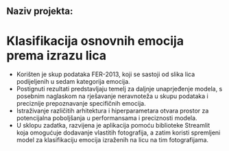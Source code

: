 ## Naziv projekta: 
# Klasifikacija osnovnih emocija prema izrazu lica
* Korišten je skup podataka FER-2013, koji se sastoji od slika lica podijeljenih u sedam kategorija emocija.
* Postignuti rezultati predstavljaju temelj za daljnje unaprjeđenje modela, s posebnim naglaskom na rješavanje neravnoteža u skupu podataka i preciznije prepoznavanje specifičnih emocija.
* Istraživanje različitih arhitektura i hiperparametara otvara prostor za potencijalna poboljšanja u performansama i preciznosti modela.
* U sklopu zadatka, razvijena je aplikacija pomoću biblioteke Streamlit koja omogućuje dodavanje vlastitih fotografija, a zatim koristi spremljeni model za klasifikaciju emocija izraženih na licu na tim fotografijama.
